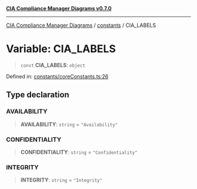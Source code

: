 [**CIA Compliance Manager Diagrams v0.7.0**](../../README.md)

***

[CIA Compliance Manager Diagrams](../../modules.md) / [constants](../README.md) / CIA\_LABELS

# Variable: CIA\_LABELS

> `const` **CIA\_LABELS**: `object`

Defined in: [constants/coreConstants.ts:26](https://github.com/Hack23/cia-compliance-manager/blob/959ad507202d1cb78ada77cec76006b099ceca7d/src/constants/coreConstants.ts#L26)

## Type declaration

### AVAILABILITY

> **AVAILABILITY**: `string` = `"Availability"`

### CONFIDENTIALITY

> **CONFIDENTIALITY**: `string` = `"Confidentiality"`

### INTEGRITY

> **INTEGRITY**: `string` = `"Integrity"`
